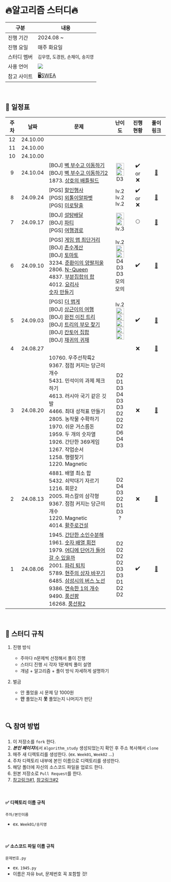 # 🔥알고리즘 스터디🔥

|구분|내용|
|---|---|
|진행 기간|2024.08 ~ |
|진행 요일|매주 화요일|
|스터디 멤버| `김우영`, `도경원`, `손채이`, `송지영`
|사용 언어|<img src="https://img.shields.io/badge/Python-3776AB?style=flat-square&logo=PYTHON&logoColor=white"/>|
|참고 사이트|🖥️[SWEA](https://swexpertacademy.com/)|

</br>

## 📆 일정표

| **주차** | **날짜** | **문제** | **난이도** | **진행현황** | **풀이링크** |
|:-:|:-:|-|:-:|:-:|:-:|
|12|24.10.00||||||
|11|24.10.00||||||
|10|24.10.00||||||
|9|24.10.04|[BOJ] [벽 부수고 이동하기](https://www.acmicpc.net/problem/2206)</br>[BOJ] [벽 부수고 이동하기2](https://www.acmicpc.net/problem/14442)</br>1873. [상호의 배틀필드](https://swexpertacademy.com/main/code/problem/problemDetail.do?contestProbId=AV5LyE7KD2ADFAXc)|<img height="20px" width="25px" src="https://static.solved.ac/tier_small/13.svg"/></br><img height="20px" width="25px" src="https://static.solved.ac/tier_small/13.svg"/></br>D3|✔️</br>or</br>❌|[🔗](https://github.com/xongeeuse/Algorithm_study/tree/master/Week09)||
|8|24.09.24|[PGS] [할인행사](https://school.programmers.co.kr/learn/courses/30/lessons/131127)</br> [PGS] [외톨이알파벳](https://school.programmers.co.kr/learn/courses/15008/lessons/121683)</br> [PGS] [미로탈출](https://school.programmers.co.kr/learn/courses/30/lessons/159993)|lv.2</br>lv.2</br>lv.2|✔️</br>or</br>❌|[🔗](https://github.com/xongeeuse/Algorithm_study/tree/master/Week08)||
|7|24.09.17|[BOJ] [설탕배달](https://www.acmicpc.net/problem/2839)</br>[BOJ] [파티](https://www.acmicpc.net/problem/1238)</br>[PGS] [여행경로](https://school.programmers.co.kr/learn/courses/30/lessons/43164?language=java)|<img height="20px" width="25px" src="https://static.solved.ac/tier_small/7.svg"/></br><img height="20px" width="25px" src="https://static.solved.ac/tier_small/12.svg"/></br>lv.3|🌕|[🔗](https://github.com/xongeeuse/Algorithm_study/tree/master/Week07)||
|6|24.09.10|[PGS] [게임 맵 최단거리](https://school.programmers.co.kr/learn/courses/30/lessons/1844)</br>[BOJ] [촌수계산](https://www.acmicpc.net/problem/2644)</br>[BOJ] [토마토](https://www.acmicpc.net/problem/7569)</br>3234. [준환이의 양팔저울](https://swexpertacademy.com/main/code/problem/problemDetail.do?contestProbId=AWAe7XSKfUUDFAUw)</br>2806. [N-Queen](https://swexpertacademy.com/main/code/problem/problemDetail.do?contestProbId=AV7GKs06AU0DFAXB)</br>4837. [부분집합의 합](https://swexpertacademy.com/main/code/userProblem/userProblemDetail.do?contestProbId=AZEGAQUa-sgDFAVs)</br>4012.  [요리사](https://swexpertacademy.com/main/code/problem/problemDetail.do?contestProbId=AWIeUtVakTMDFAVH)</br>[숫자 만들기](https://swexpertacademy.com/main/talk/solvingClub/problemView.do?solveclubId=AZC_yQpKy34DFAQW&contestProbId=AWIeRZV6kBUDFAVH&probBoxId=AZGMePF6vGADFAXd&type=PROBLEM&problemBoxTitle=adv_2w_Extra&problemBoxCnt=10)|lv.2</br><img height="20px" width="25px" src="https://static.solved.ac/tier_small/9.svg"/></br><img height="20px" width="25px" src="https://static.solved.ac/tier_small/11.svg"/></br>D4</br>D3</br>D3</br>모의</br>모의|✔️|[🔗](https://github.com/xongeeuse/Algorithm_study/tree/master/Week06)||
|5|24.09.03|[PGS] [더 맵게](https://school.programmers.co.kr/learn/courses/30/lessons/42626)</br>[BOJ] [상근이의 여행](https://www.acmicpc.net/problem/9372)</br>[BOJ] [완전 이진 트리](https://www.acmicpc.net/problem/9934)</br>[BOJ] [트리의 부모 찾기](https://www.acmicpc.net/problem/11725)</br>[BOJ] [칸토어 집합](https://www.acmicpc.net/problem/4779)</br>[BOJ] [재귀의 귀재](https://www.acmicpc.net/problem/25501)|lv.2</br><img height="20px" width="25px" src="https://static.solved.ac/tier_small/7.svg"/></br><img height="20px" width="25px" src="https://static.solved.ac/tier_small/10.svg"/></br><img height="20px" width="25px" src="https://static.solved.ac/tier_small/9.svg"/></br><img height="20px" width="25px" src="https://static.solved.ac/tier_small/8.svg"/> </br><img height="20px" width="25px" src="https://static.solved.ac/tier_small/14.svg"/>|✔️|[🔗](https://github.com/xongeeuse/Algorithm_study/tree/master/Week05)||
|4|24.08.27|||❌|[🔗](https://github.com/xongeeuse/Algorithm_study/tree/master/Week04)||
|3|24.08.20|10760. 우주선착륙2 </br>9367. 점점 커지는 당근의 개수 </br> 5431. 민석이의 과제 체크하기 </br>4613. 러시아 국기 같은 깃발 </br>4466. 최대 성적표 만들기</br>2805. 농작물 수확하기</br>1970. 쉬운 거스름돈</br>1959. 두 개의 숫자열</br>1926. 간단한 369게임</br>1267. 작업순서</br>1258. 행렬찾기 </br>1220. Magnetic|D2</br>D1</br>D3</br>D4</br>D3</br>D3</br>D2</br>D2</br>D2</br>D6</br>D4</br>D3|❌|[🔗](https://github.com/xongeeuse/Algorithm_study/tree/master/Week03)||
|2|24.08.13|4881. 배열 최소 합</br>5432. 쇠막대기 자르기</br>1216. 회문2</br>2005. 파스칼의 삼각형</br>9367. 점점 커지는 당근의 개수</br>1220. Magnetic</br>4014. [활주로건설](https://swexpertacademy.com/main/code/problem/problemDetail.do?contestProbId=AWIeW7FakkUDFAVH)</br>|D2</br>D4</br>D3</br>D2</br>D1</br>D3</br>?</br>| ❌ |[🔗](https://github.com/xongeeuse/Algorithm_study/tree/master/Week02)||
|1|24.08.06|1945. [간단한 소인수분해](https://swexpertacademy.com/main/talk/solvingClub/problemView.do?solveclubId=AZC_yQpKy34DFAQW&contestProbId=AV5Pl0Q6ANQDFAUq&probBoxId=AZDtsxZaEk0DFAVs&type=PROBLEM&problemBoxTitle=1w_Extra%289%29&problemBoxCnt=9) </br> 1961. [숫자 배열 회전](https://swexpertacademy.com/main/talk/solvingClub/problemView.do?solveclubId=AZC_yQpKy34DFAQW&contestProbId=AV5Pq-OKAVYDFAUq&probBoxId=AZDtsxZaEk0DFAVs&type=PROBLEM&problemBoxTitle=1w_Extra%289%29&problemBoxCnt=9) </br> 1979. [어디에 단어가 들어갈 수 있을까](https://swexpertacademy.com/main/talk/solvingClub/problemView.do?solveclubId=AZC_yQpKy34DFAQW&contestProbId=AV5PuPq6AaQDFAUq&probBoxId=AZDtsxZaEk0DFAVs&type=PROBLEM&problemBoxTitle=1w_Extra%289%29&problemBoxCnt=9) </br> 2001. [파리 퇴치](https://swexpertacademy.com/main/talk/solvingClub/problemView.do?solveclubId=AZC_yQpKy34DFAQW&contestProbId=AV5PzOCKAigDFAUq&probBoxId=AZDtsxZaEk0DFAVs&type=PROBLEM&problemBoxTitle=1w_Extra%289%29&problemBoxCnt=9) </br> 5789. [현주의 상자 바꾸기](https://swexpertacademy.com/main/talk/solvingClub/problemView.do?solveclubId=AZC_yQpKy34DFAQW&contestProbId=AWYygN36Qn8DFAVm&probBoxId=AZDtsxZaEk0DFAVs&type=PROBLEM&problemBoxTitle=1w_Extra%289%29&problemBoxCnt=9) </br> 6485. [삼성시의 버스 노선](https://swexpertacademy.com/main/talk/solvingClub/problemView.do?solveclubId=AZC_yQpKy34DFAQW&contestProbId=AWczm7QaACgDFAWn&probBoxId=AZDtsxZaEk0DFAVs&type=PROBLEM&problemBoxTitle=1w_Extra%289%29&problemBoxCnt=9) </br> 9386. [연속한 1의 개수](https://swexpertacademy.com/main/talk/solvingClub/problemView.do?solveclubId=AZC_yQpKy34DFAQW&contestProbId=AXALDUIq97oDFASI&probBoxId=AZDtsxZaEk0DFAVs&type=USER&problemBoxTitle=1w_Extra%289%29&problemBoxCnt=9) </br> 9490. [풍선팡](https://swexpertacademy.com/main/talk/solvingClub/problemView.do?solveclubId=AZC_yQpKy34DFAQW&contestProbId=AXAerAPaVXMDFARP&probBoxId=AZDtsxZaEk0DFAVs&type=USER&problemBoxTitle=1w_Extra%289%29&problemBoxCnt=9) </br> 16268. [풍선팡2](https://swexpertacademy.com/main/talk/solvingClub/problemView.do?solveclubId=AZC_yQpKy34DFAQW&contestProbId=AYYlGU56XOkDFARc&probBoxId=AZDtsxZaEk0DFAVs&type=USER&problemBoxTitle=1w_Extra%289%29&problemBoxCnt=9) </br>| D2</br>D2</br>D2</br>D2</br>D3</br>D3</br>D1</br>D2</br>D2</br> | ✔️ | [🔗](https://github.com/xongeeuse/Algorithm_study/tree/master/Week01) |


</br>

## 📌 스터디 규칙
1. 진행 방식

    - 주마다 n문제씩 선정해서 풀이 진행
    - 스터디 진행 시 각자 1문제씩 풀이 설명
    - 개념 + 알고리즘 + 풀이 방식 자세하게 설명하기

2. 벌금
    - 안 풀었을 시 문제 당 1000원
    - **안** 풀었는지 **못** 풀었는지 나머지가 판단

</br>

## 🔍 참여 방법
1. 이 저장소를 `fork` 한다. 
2. ***본인 페이지***에서 `Algorithm_study` 생성되었는지 확인 후 주소 복사해서 `clone`
2. 매주 새 디렉토리를 생성한다. (ex. `Week01`, `Week02` ...)
3. 주차 디렉토리 내부에 본인 이름으로 디렉토리를 생성한다.
4. 해당 폴더에 자신의 소스코드 파일을 업로드 한다. 
5. 원본 저장소로 `Pull Request`를 한다. 
6. [참고링크#1](https://waytocse.tistory.com/59), [참고링크#2](https://velog.io/@mandarin913/%EC%8A%A4%ED%84%B0%EB%94%94-GitHub-%EC%82%AC%EC%9A%A9-%EB%B0%A9%EB%B2%95)

</br>

#### ✅ 디렉토리 이름 규칙
```
주차/본인이름
```
- ex. `Week01/송지영`


</br>

#### ✅ 소스코드 파일 이름 규칙
```
문제번호.py
```
- ex. `1945.py`
- 이름은 자유 but, 문제번호 꼭 포함할 것!

</br>

